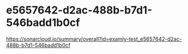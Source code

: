 # e5657642-d2ac-488b-b7d1-546badd1b0cf
https://sonarcloud.io/summary/overall?id=examly-test_e5657642-d2ac-488b-b7d1-546badd1b0cf
